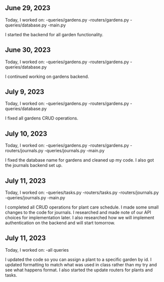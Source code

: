 ## June 29, 2023
Today, I worked on:
-queries/gardens.py
-routers/gardens.py
-queries/database.py
-main.py

I started the backend for all garden functionality.

## June 30, 2023
Today, I worked on:
-queries/gardens.py
-routers/gardens.py
-queries/database.py

I continued working on gardens backend.

## July 9, 2023
Today, I worked on:
-queries/gardens.py
-routers/gardens.py
-queries/database.py

I fixed all gardens CRUD operations.

## July 10, 2023
Today, I worked on:
-queries/gardens.py
-routers/gardens.py
-routers/journals.py
-queries/journals.py
-main.py

I fixed the database name for gardens and cleaned up my code.
I also got the journals backend set up.

## July 11, 2023
Today, I worked on:
-queries/tasks.py
-routers/tasks.py
-routers/journals.py
-queries/journals.py
-main.py

I completed all CRUD operations for plant care schedule.
I made some small changes to the code for journals.
I researched and made note of our API choices for implementation later.
I also researched how we will implement authentication on the backend and will start tomorrow.

## July 11, 2023
Today, I worked on:
-all queries

I updated the code so you can assign a plant to a specific garden by id.
I updated formatting to match what was used in class rather than my try and see
what happens format.
I also started the update routers for plants and tasks.
